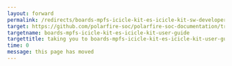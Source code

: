 ```yaml
---
layout: forward
permalink: /redirects/boards-mpfs-icicle-kit-es-icicle-kit-sw-developer-guide
target: https://github.com/polarfire-soc/polarfire-soc-documentation/tree/master/reference-designs-fpga-and-development-kits/icicle-kit-user-guide.md
targetname: boards-mpfs-icicle-kit-es-icicle-kit-user-guide
targettitle: taking you to boards-mpfs-icicle-kit-es-icicle-kit-user-guide
time: 0
message: this page has moved
---
```

